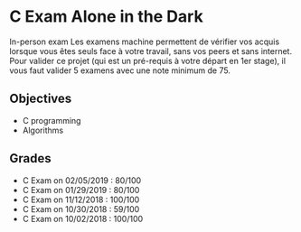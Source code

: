 # C Exam Alone in the Dark
In-person exam Les examens machine permettent de vérifier vos acquis lorsque vous êtes seuls face à votre travail, sans vos peers et sans internet. Pour valider ce projet (qui est un pré-requis à votre départ en 1er stage), il vous faut valider 5 examens avec une note minimum de 75.

## Objectives

- C programming
- Algorithms

## Grades

* C Exam on 02/05/2019 : 80/100
* C Exam on 01/29/2019 : 80/100
* C Exam on 11/12/2018 : 100/100
* C Exam on 10/30/2018 : 59/100
* C Exam on 10/02/2018 : 100/100 
